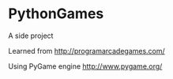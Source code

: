 # PythonGames
A side project

Learned from http://programarcadegames.com/

Using PyGame engine http://www.pygame.org/

